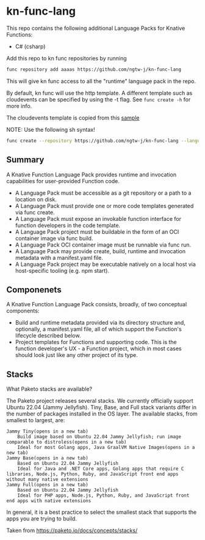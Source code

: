 # kn-func-lang
This repo contains the following additional Language Packs for Knative Functions:
- C# (csharp)

Add this repo to kn func repositories by running 
```sh
func repository add aaaas https://github.com/ngtw-j/kn-func-lang
```
This will give kn func access to all the "runtime" language pack in the repo.

By default, kn func will use the http template. A different template such as cloudevents can be specified by using the -t flag. See `func create -h` for more info. 

The cloudevents template is copied from this [sample](https://github.com/knative/docs/tree/main/code-samples/serving/cloudevents/cloudevents-dotnet)

NOTE: Use the following sh syntax!
```sh
func create --repository https://github.com/ngtw-j/kn-func-lang --language=csharp --template=http
```


## Summary
A Knative Function Language Pack provides runtime and invocation capabilities for user-provided Function code.

- A Language Pack must be accessible as a git repository or a path to a location on disk.
- A Language Pack must provide one or more code templates generated via func create.
- A Language Pack must expose an invokable function interface for function developers in the code template.
- A Language Pack project must be buildable in the form of an OCI container image via func build.
- A Language Pack OCI container image must be runnable via func run.
- A Language Pack may provide create, build, runtime and invocation metadata with a manifest.yaml file.
- A Language Pack project may be executable natively on a local host via host-specific tooling (e.g. npm start).

## Componenets
A Knative Function Language Pack consists, broadly, of two conceptual components:

- Build and runtime metadata provided via its directory structure and, optionally, a manifest.yaml file, all of which support the Function's lifecycle described below.
- Project templates for Functions and supporting code. This is the function developer's UX - a Function project, which in most cases should look just like any other project of its type.


## Stacks
 What Paketo stacks are available?

The Paketo project releases several stacks. We currently officially support Ubuntu 22.04 (Jammy Jellyfish). Tiny, Base, and Full stack variants differ in the number of packages installed in the OS layer. The available stacks, from smallest to largest, are:

    Jammy Tiny(opens in a new tab)
        Build image based on Ubuntu 22.04 Jammy Jellyfish; run image comparable to distroless(opens in a new tab)
        Ideal for most Golang apps, Java GraalVM Native Images(opens in a new tab)
    Jammy Base(opens in a new tab)
        Based on Ubuntu 22.04 Jammy Jellyfish
        Ideal for Java and .NET Core apps, Golang apps that require C libraries, Node.js, Python, Ruby, and JavaScript front end apps without many native extensions
    Jammy Full(opens in a new tab)
        Based on Ubuntu 22.04 Jammy Jellyfish
        Ideal for PHP apps, Node.js, Python, Ruby, and JavaScript front end apps with native extensions

In general, it is a best practice to select the smallest stack that supports the apps you are trying to build.

Taken from https://paketo.io/docs/concepts/stacks/